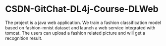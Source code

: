# CSDN-GitChat-DL4j-Course-DLWeb
The project is a java web application. We train a fashion classification model based on fashion-mnist dataset and launch a web service integrated with tomcat. The users can upload a fashion related picture and will get a recognition result.
